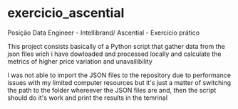 # exercicio_ascential
Posição Data Engineer - Intellibrand/ Ascential - Exercício prático

This project consists basically of a Python script that gather data from the json files wich i have dowloaded and processed locally
and calculate the metrics of higher price variation and unavailibility

I was not able to import the JSON files to the repository due to performance issues with my limited computer resources
but it's just a matter of switching the path to the folder whereever the JSON files are and, then the script should do it's work
and print the results in the temrinal

